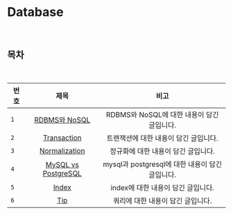 # Database

<br>

## 목차

<br>

| 번호 |                     제목                     |                      비고                       |
| ---- | :------------------------------------------: | :---------------------------------------------: |
| `1`  |      [RDBMS와 NoSQL](./RDBMS_NOSQL.md)       |   RDBMS와 NoSQL에 대한 내용이 담긴 글입니다.    |
| `2`  |       [Transaction](./transaction.md)        |      트랜잭션에 대한 내용이 담긴 글입니다.      |
| `3`  |     [Normalization](./normalization.md)      |       정규화에 대한 내용이 담긴 글입니다.       |
| `4`  | [MySQL vs PostgreSQL](./mysql-postgresql.md) | mysql과 postgresql에 대한 내용이 담긴 글입니다. |
| `5`  |             [Index](./index.md)              |       index에 대한 내용이 담긴 글입니다.        |
| `6`  |               [Tip](./tip.md)                |        쿼리에 대한 내용이 담긴 글입니다.        |
